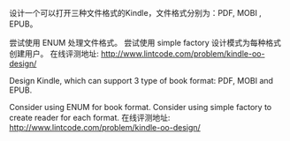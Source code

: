 设计一个可以打开三种文件格式的Kindle，文件格式分别为：PDF, MOBI , EPUB。

尝试使用 ENUM 处理文件格式。
尝试使用 simple factory 设计模式为每种格式创建用户。
在线评测地址: http://www.lintcode.com/problem/kindle-oo-design/

Design Kindle, which can support 3 type of book format: PDF, MOBI and EPUB.

Consider using ENUM for book format.
Consider using simple factory to create reader for each format.
在线评测地址: http://www.lintcode.com/problem/kindle-oo-design/
